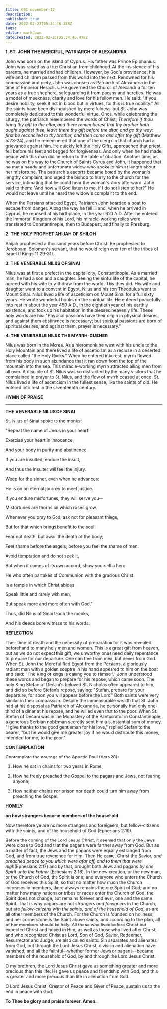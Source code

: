 ```yaml
---
title: 691-november-12
description: 
published: true
date: 2022-02-23T05:34:48.358Z
tags: 
editor: markdown
dateCreated: 2022-02-23T05:34:46.478Z
---
```



**1. ST. JOHN THE MERCIFUL, PATRIARCH OF ALEXANDRIA**

John was born on the island of Cyprus. His father was Prince Epiphanius. John was raised as a true Christian from childhood. At the insistence of his parents, he married and had children. However, by God's providence, his wife and children passed from this world into the next. Renowned for his compassion and piety, John was chosen as Patriarch of Alexandria in the time of Emperor Heraclius. He governed the Church of Alexandria for ten years as a true shepherd, safeguarding it from pagans and heretics. He was a model of meekness, charity and love for his fellow men. He said: "If you desire nobility, seek it not in blood but in virtues, for this is true nobility." All the saints have been distinguished by mercifulness, but St. John was completely dedicated to this wonderful virtue. Once, while celebrating the Liturgy, the patriarch remembered the words of Christ, *Therefore if thou bring thy gift to the altar, and there rememberest that thy brother hath aught against thee, leave there thy gift before the altar, and go thy way; first be reconciled to thy brother, and then come and offer thy gift* (Matthew 5:23-24), and he remembered that one of the clergy in that church had a grievance against him. He quickly left the Holy Gifts, approached that priest, fell before his feet and begged for forgiveness. And only when he had made peace with this man did he return to the table of oblation. Another time, as he was on his way to the Church of Saints Cyrus and John, it happened that he met a needy and unfortunate widow who spoke to him at length about her misfortune. The patriarch's escorts became bored by the woman's lengthy complaint, and urged the bishop to hurry to the church for the service, intimating that he could hear the woman's story afterward. John said to them: "And how will God listen to me, if I do not listen to her?" He would not leave until he heard the widow's complaint to the end.

When the Persians attacked Egypt, Patriarch John boarded a boat to escape from danger. Along the way he fell ill and, when he arrived in Cyprus, he reposed at his birthplace, in the year 620 A.D. After he entered the Immortal Kingdom of his Lord, his miracle-working relics were translated to Constantinople, then to Budapest, and finally to Presburg.

**2. THE HOLY PROPHET AHIJAH OF SHILOH**

Ahijah prophesied a thousand years before Christ. He prophesied to Jeroboam, Solomon's servant, that he would reign over ten of the tribes of Israel (I Kings 11:29-31).

**3. THE VENERABLE NILUS OF SINAI**

Nilus was at first a prefect in the capital city, Constantinople. As a married man, he had a son and a daughter. Seeing the sinful life of the capital, he agreed with his wife to withdraw from the world. This they did. His wife and daughter went to a convent in Egypt. Nilus and his son Theodulus went to Mount Sinai. Nilus lived a life of asceticism on Mount Sinai for a full sixty years. He wrote wonderful books on the spiritual life. He entered peacefully into rest in about the year 450 A.D., in the eightieth year of his earthly existence, and took up his habitation in the blessed heavenly life. These holy words are his: "Physical passions have their origin in physical desires, and against them abstinence is necessary; but spiritual passions are born of spiritual desires, and against them, prayer is necessary."

**4. THE VENERABLE NILUS THE MYRRH-GUSHER**

Nilus was born in the Morea. As a hieromonk he went with his uncle to the Holy Mountain and there lived a life of asceticism as a recluse in a deserted place called "the Holy Rocks." When he entered into rest, myrrh flowed from his body in such abundance that it ran down from the top of the mountain into the sea. This miracle-working myrrh attracted ailing men from all over. A disciple of St. Nilus was so distracted by the many visitors that he complained in prayer to St. Nilus, and the flow of myrrh ceased at once. St. Nilus lived a life of asceticism in the fullest sense, like the saints of old. He entered into rest in the seventeenth century.



**HYMN OF PRAISE**
****

**THE VENERABLE NILUS OF SINAI**

St. Nilus of Sinai spoke to the monks:

"Repeat the name of Jesus in your heart!

Exercise your heart in innocence,

And your body in purity and abstinence.

If you are insulted, endure the insult,

And thus the insulter will feel the injury.

Weep for the sinner, even when he advances:

He is on an eternal journey to meet justice.

If you endure misfortunes, they will serve you--

Misfortunes are thorns on which roses grow.

Whenever you pray to God, ask not for pleasant things,

But for that which brings benefit to the soul!

Fear not death, but await the death of the body;

Feel shame before the angels, before you feel the shame of men.

Avoid temptation and do not seek it,

But when it comes of its own accord, show yourself a hero.

He who often partakes of Communion with the gracious Christ

Is a temple in which Christ abides.

Speak little and rarely with men,

But speak more and more often with God."

Thus, did Nilus of Sinai teach the monks,

And his deeds bore witness to his words.


**REFLECTION**

Their time of death and the necessity of preparation for it was revealed beforehand to many holy men and women. This is a great gift from heaven, but as we do not expect this gift, we unworthy ones need daily repentance to prepare for our departure. One can flee from men, but never from God. When St. John the Merciful fled Egypt from the Persians, a gloriously radiant man with a golden sceptre in his hand appeared to him on the boat and said: "The King of kings is calling you to Himself." John understood these words and began to prepare for his repose, which came soon. The holy King Stefan of Dečani's beloved St. Nicholas often appeared to him, and did so before Stefan's repose, saying: "Stefan, prepare for your departure, for soon you will appear before the Lord." Both saints were very similar in their compassion. Despite the immeasurable wealth that St. John had at his disposal as Patriarch of Alexandria, he personally had only one-third of a dinar at his repose, and he willed even that to the poor. When St. Stefan of Dečani was in the Monastery of the Pantocrator in Constantinople, a generous Serbian nobleman secretly sent him a substantial sum of money. "I give thanks to the good gentleman for his love," replied Stefan to the bearer, "but he would give me greater joy if he would distribute this money, intended for me, to the poor."



**CONTEMPLATION**

Contemplate the courage of the Apostle Paul (Acts 28):

1.  How he sat in chains for two years in Rome;

1.  How he freely preached the Gospel to the pagans and Jews, not fearing anyone;

1.  How neither chains nor prison nor death could turn him away from preaching the Gospel.



**HOMILY**

**on how strangers become members of the household**


Now therefore ye are no more strangers and foreigners, but fellow-citizens with the saints, and of the household of God (Ephesians 2:19).

Before the coming of the Lord Jesus Christ, it seemed that only the Jews were close to God and that the pagans were farther away from God. But as a matter of fact, the Jews and the pagans were equally estranged from God, and from true reverence for Him. Then He came, Christ the Savior, *and preached peace to you which were afar off, and to them that were nigh*(Ephesians 2:17) and by that, brought both Jews and pagans *by one Spirit unto the Father* (Ephesians 2:18). In the new creation, or the new man, or the Church of God, the Spirit is one; and everyone who enters the Church of God receives this Spirit, so that no matter how much the Church increases in members, there always remains the one Spirit of God; and no matter how many nations or tribes or races enter the Church of God, the Spirit does not change, but remains forever and ever, one and the same Spirit. That is why pagans are not *strangers and foreigners* in the Church, but are *fellow-citizens with the saints, and of the household of God,* as are all other members of the Church. For the Church is founded on holiness, and her cornerstone is the Saint above saints, and according to the plan, all of her members should be holy. All those who lived before Christ but expected Christ and hoped in Him, as well as those who lived after Christ, and who recognized Christ as Lord, Son of God, Savior, Redeemer, Resurrector and Judge, are also called saints. Sin separates and alienates from God, but through the Lord Jesus Christ, division and alienation have vanished, and all the faithful--whether former Jews or pagans--became members of the household of God, by and through the Lord Jesus Christ.

O my brethren, the Lord Jesus Christ gave us something greater and more precious than this life: He gave us peace and friendship with God, and this is greater and more precious than life in alienation from God.

O Lord Jesus Christ, Creator of Peace and Giver of Peace, sustain us to the end in peace with God.

**To Thee be glory and praise forever. Amen.** 

